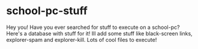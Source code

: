 # school-pc-stuff
Hey you!
Have you ever searched for stuff to execute on a school-pc?
Here's a database with stuff for it!
Ill add some stuff like black-screen links, explorer-spam and explorer-kill. Lots of cool files to execute!
